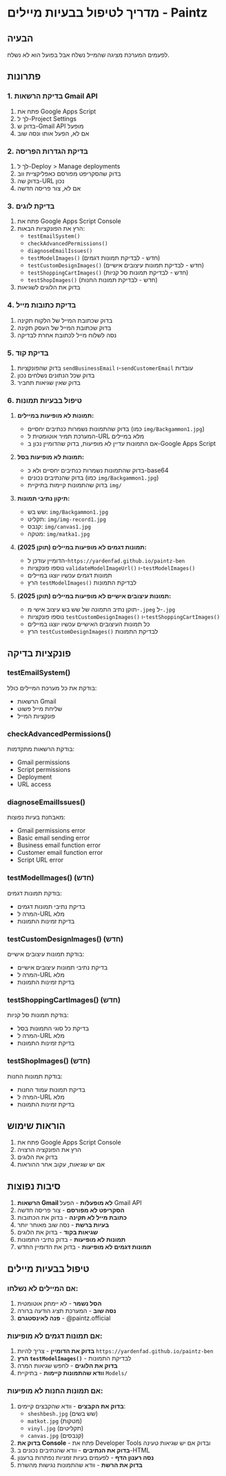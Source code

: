 # מדריך לטיפול בבעיות מיילים - Paintz

## הבעיה
לפעמים המערכת מציגה שהמייל נשלח אבל בפועל הוא לא נשלח.

## פתרונות

### 1. בדיקת הרשאות Gmail API
1. פתח את Google Apps Script
2. לך ל-Project Settings
3. בדוק ש-Gmail API מופעל
4. אם לא, הפעל אותו ונסה שוב

### 2. בדיקת הגדרות הפריסה
1. לך ל-Deploy > Manage deployments
2. בדוק שהסקריפט מפורסם כאפליקציית ווב
3. בדוק שה-URL נכון
4. אם לא, צור פריסה חדשה

### 3. בדיקת לוגים
1. פתח את Google Apps Script Console
2. הרץ את הפונקציות הבאות:
   - `testEmailSystem()`
   - `checkAdvancedPermissions()`
   - `diagnoseEmailIssues()`
   - `testModelImages()` (חדש - לבדיקת תמונות דגמים)
   - `testCustomDesignImages()` (חדש - לבדיקת תמונות עיצובים אישיים)
   - `testShoppingCartImages()` (חדש - לבדיקת תמונות סל קניות)
   - `testShopImages()` (חדש - לבדיקת תמונות החנות)
3. בדוק את הלוגים לשגיאות

### 4. בדיקת כתובות מייל
1. בדוק שכתובת המייל של הלקוח תקינה
2. בדוק שכתובת המייל של העסק תקינה
3. נסה לשלוח מייל לכתובת אחרת לבדיקה

### 5. בדיקת קוד
1. בדוק שהפונקציות `sendBusinessEmail` ו-`sendCustomerEmail` עובדות
2. בדוק שכל הנתונים נשלחים נכון
3. בדוק שאין שגיאות תחביר

### 6. טיפול בבעיות תמונות
1. **תמונות לא מופיעות במיילים:**
   - בדוק שהתמונות נשמרות כנתיבים יחסיים (כמו `img/Backgammon1.jpg`)
   - המערכת תמיר אוטומטית ל-URL מלא במיילים
   - אם התמונות עדיין לא מופיעות, בדוק שהדומיין נכון ב-Google Apps Script

2. **תמונות לא מופיעות בסל:**
   - בדוק שהתמונות נשמרות כנתיבים יחסיים ולא כ-base64
   - בדוק שהנתיבים נכונים (כמו `img/Backgammon1.jpg`)
   - בדוק שהתמונות קיימות בתיקיית `img/`

3. **תיקון נתיבי תמונות:**
   - שש בש: `img/Backgammon1.jpg`
   - תקליט: `img/img-record1.jpg`
   - קנבס: `img/canvas1.jpg`
   - מטקה: `img/matka1.jpg`

4. **תמונות דגמים לא מופיעות במיילים (תוקן 2025):**
   - הדומיין עודכן ל-`https://yardenfad.github.io/paintz-ben`
   - נוספו פונקציות `validateModelImageUrl()` ו-`testModelImages()`
   - תמונות דגמים עכשיו יוצגו במיילים
   - הרץ `testModelImages()` לבדיקת התמונות

5. **תמונות עיצובים אישיים לא מופיעות במיילים (תוקן 2025):**
   - תוקן נתיב התמונה של שש בש עיצוב אישי מ-`.jpeg` ל-`.jpg`
   - נוספו פונקציות `testCustomDesignImages()` ו-`testShoppingCartImages()`
   - כל תמונות העיצובים האישיים עכשיו יוצגו במיילים
   - הרץ `testCustomDesignImages()` לבדיקת התמונות

## פונקציות בדיקה

### testEmailSystem()
בודקת את כל מערכת המיילים כולל:
- הרשאות Gmail
- שליחת מייל פשוט
- פונקציות המייל

### checkAdvancedPermissions()
בודקת הרשאות מתקדמות:
- Gmail permissions
- Script permissions
- Deployment
- URL access

### diagnoseEmailIssues()
מאבחנת בעיות נפוצות:
- Gmail permissions error
- Basic email sending error
- Business email function error
- Customer email function error
- Script URL error

### testModelImages() (חדש)
בודקת תמונות דגמים:
- בדיקת נתיבי תמונות דגמים
- המרה ל-URL מלא
- בדיקת זמינות התמונות

### testCustomDesignImages() (חדש)
בודקת תמונות עיצובים אישיים:
- בדיקת נתיבי תמונות עיצובים אישיים
- המרה ל-URL מלא
- בדיקת זמינות התמונות

### testShoppingCartImages() (חדש)
בודקת תמונות סל קניות:
- בדיקת כל סוגי התמונות בסל
- המרה ל-URL מלא
- בדיקת זמינות התמונות

### testShopImages() (חדש)
בודקת תמונות החנות:
- בדיקת תמונות עמוד החנות
- המרה ל-URL מלא
- בדיקת זמינות התמונות

## הוראות שימוש

1. פתח את Google Apps Script Console
2. הרץ את הפונקציה הרצויה
3. בדוק את הלוגים
4. אם יש שגיאות, עקוב אחר ההוראות

## סיבות נפוצות

1. **הרשאות Gmail לא מופעלות** - הפעל Gmail API
2. **הסקריפט לא מפורסם** - צור פריסה חדשה
3. **כתובת מייל לא תקינה** - בדוק את הכתובות
4. **בעיות ברשת** - נסה שוב מאוחר יותר
5. **שגיאות בקוד** - בדוק את הלוגים
6. **תמונות לא מופיעות** - בדוק נתיבי התמונות
7. **תמונות דגמים לא מופיעות** - בדוק את הדומיין החדש

## טיפול בבעיות מיילים

### אם המיילים לא נשלחו:
1. **הסל נשמר** - לא יימחק אוטומטית
2. **נסה שוב** - המערכת תציג הודעה ברורה
3. **פנה לאינסטגרם** - @paintz.official

### אם תמונות דגמים לא מופיעות:
1. **בדוק את הדומיין** - צריך להיות `https://yardenfad.github.io/paintz-ben`
2. **הרץ `testModelImages()`** - לבדיקת התמונות
3. **בדוק את הלוגים** - לחפש שגיאות המרה
4. **וודא שהתמונות קיימות** - בתיקיית `Models/` 

### אם תמונות החנות לא מופיעות:
1. **בדוק את הקבצים** - וודא שהקבצים קיימים:
   - `sheshbesh.jpg` (שש בשים)
   - `matkot.jpg` (מטקות)
   - `vinyl.jpg` (תקליטים)
   - `canvas.jpg` (קנבסים)
2. **בדוק את Console** - פתח את Developer Tools ובדוק אם יש שגיאות טעינה
3. **בדוק את הנתיבים** - וודא שהנתיבים נכונים ב-HTML
4. **נסה רענון הדף** - לפעמים בעיות זמניות נפתרות ברענון
5. **בדוק את הרשת** - וודא שהתמונות נגישות מהשרת 